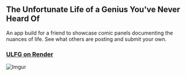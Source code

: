 ## The Unfortunate Life of a Genius You've Never Heard Of

An app build for a friend to showcase comic panels documenting the nuances of life. See what others are posting and submit your own.

### [ULFG on Render](https://ulfg.onrender.com/)
![Imgur](https://i.imgur.com/dYbF4ro.png)

